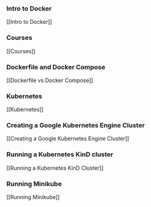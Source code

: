 
### Intro to Docker
[[Intro to Docker]]

### Courses
[[Courses]]
### Dockerfile and Docker Compose
[[Dockerfile vs Docker Compose]]

### Kubernetes
[[Kubernetes]]

### Creating a Google Kubernetes Engine Cluster
[[Creating a Google Kubernetes Engine Cluster]]
### Running a Kubernetes KinD cluster
[[Running a Kubernetes KinD Cluster]]

### Running Minikube
[[Running Minikube]]

